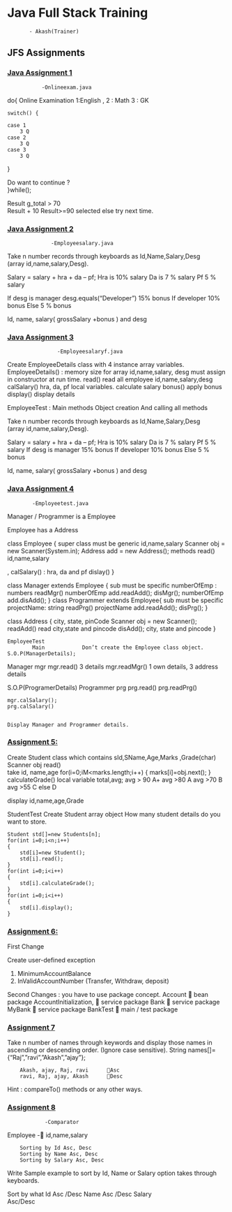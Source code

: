# Java Full Stack Training
           - Akash(Trainer)
## JFS Assignments



### [Java Assignment  1](https://github.com/jayasaipamidimarri/JFSAssignments/blob/main/Java/Onlineexam.java)
               -Onlineexam.java
do{
           Online Examination 
	1:English , 2 : Math 3 : GK 
	
	switch() {

	case 1 
		3 Q
	case 2	
		3 Q
	case 3 
		3 Q 
}

Do want to continue ?	
}while();

Result 		g_total > 70   
			Result + 10 
Result>=90 selected else try next time. 


### [Java Assignment 2](https://github.com/jayasaipamidimarri/JFSAssignments/blob/main/Java/Employeesalary.java)
                  -Employeesalary.java

Take n number records through keyboards as Id,Name,Salary,Desg  
(array id,name,salary,Desg).

Salary = salary + hra + da – pf;
	 Hra is 10% salary 
	Da is 7 % salary 
	Pf 5 % salary 

If desg is manager 				desg.equals(“Developer”)
		15% bonus
If developer  10% bonus 
Else 
		5 % bonus 

 
Id, name, salary( grossSalary +bonus ) and desg 

### [Java Assignment 3](https://github.com/jayasaipamidimarri/JFSAssignments/blob/main/Java/Employeesalaryf.java)
                    -Employeesalaryf.java

Create EmployeeDetails class with 4 instance array variables. 
EmployeeDetails() : memory size for array id,name,salary, desg must assign in constructor at run time. 
read() 
		read all employee id,name,salary,desg 
calSalary()
		hra, da, pf local variables. 
		calculate salary 
bonus() 
		apply bonus 
display() 
		display details 

EmployeeTest :
			Main methods 
			Object creation 
		And calling all methods 
			
Take n number records through keyboards as Id,Name,Salary,Desg  
(array id,name,salary,Desg).

Salary = salary + hra + da – pf;
	 Hra is 10% salary 
	Da is 7 % salary 
	Pf 5 % salary 
If desg is manager 
		15% bonus
If developer  10% bonus 
Else 
		5 % bonus 

 
Id, name, salary( grossSalary +bonus ) and desg 

### [Java Assignment 4](https://github.com/jayasaipamidimarri/JFSAssignments/blob/main/Java/Employeetest.java)
		    -Employeetest.java
		    
Manager / Programmer is a Employee

Employee has a Address 

class Employee {			super class must be generic 
	id,name,salary
	Scanner obj = new Scanner(System.in);
	Address add = new Address();
	methods 
	read()		id,name,salary

, calSalary()			: hra, da and pf 
dislay() 
}


class Manager extends Employee {	sub must be specific 
	numberOfEmp  : numbers 
	readMgr()		numberOfEmp
			add.readAdd();
	disMgr();
			numberOfEmp
				add.disAdd();
}
	class Programmer extends Employee{	sub must be specific 
		projectName:	string 
		readPrg()
				projectName
				add.readAdd();
		disPrg();
}
	
class Address {
			city, state, pinCode 
			Scanner obj = new Scanner();
			readAdd()
					read city,state and pincode 
			disAdd();
					city, state and pincode 
}
	
	EmployeeTest 
			Main 			Don’t create the Employee class object. 
	S.O.P(ManagerDetails);
Manager mgr
		mgr.read()		3 details 
		mgr.readMgr()	1 own details, 3 address details 
		
S.O.P(ProgramerDetails)
Programmer prg 
		prg.read()
		prg.readPrg()
		
	mgr.calSalary();
	prg.calSalary()


	Display Manager and Programmer details. 
	
### [Assignment 5:](https://github.com/jayasaipamidimarri/JFSAssignments/blob/main/Java/Studenttest.java)

Create Student class which contains sId,SName,Age,Marks[](PCMB) ,Grade(char)
Scanner obj 
read()		
		take 
		id, name,age 
		for(i=0;iM<marks.length;i++) 
		{
			marks[i]=obj.next();
		}	
calculateGrade()
		local variable total,avg;
avg > 90	A+
avg >80		A
avg >70		B	
avg >55		C
else 		D
			
display
		id,name,age,Grade

StudentTest 
	Create Student array object 
	How many student details do you want to store. 
	
	Student std[]=new Students[n];
	for(int i=0;i<n;i++) 
	{
		std[i]=new Student();
		std[i].read();
	}
	for(int i=0;i<i++)
	{
		std[i].calculateGrade();
	}
	for(int i=0;i<i++)
	{
		std[i].display();
	}

### [Assignment 6:](https://github.com/jayasaipamidimarri/JFSAssignments/blob/main/Java/bankapplication.txt)

First Change 

Create user-defined exception 

1.	MinimumAccountBalance
2.	InValidAccountNumber 	(Transfer, Withdraw, deposit) 

Second Changes :  	you have to use package concept. 
		Account		 bean package 
		AccountInitialization,  service package 
		Bank 			 service package 
		MyBank 		 service package 
		BankTest 		 main / test package 

###  [Assignment 7](https://github.com/jayasaipamidimarri/JFSAssignments/blob/main/Java/Stringsort.java)
Take n number of names through keywords and display those names in ascending or descending order. (Ignore case sensitive). 
String names[]={“Raj”,”ravi”,”Akash”,”ajay”};

		Akash, ajay, Raj, ravi 		Asc 
		ravi, Raj, ajay, Akash		Desc 

Hint : compareTo() methods or any other ways.

### [Assignment 8](https://github.com/jayasaipamidimarri/JFSAssignments/tree/main/Java/Comparator)
                -Comparator 

Employee - id,name,salary 
		
		Sorting by Id Asc, Desc 
		Sorting by Name Asc, Desc
		Sorting by Salary Asc, Desc 
Write Sample example to sort by Id, Name or Salary option takes through keyboards. 


Sort by what 
		Id
			Asc /Desc 
		Name
			Asc /Desc
		Salary 	
			Asc/Desc 
